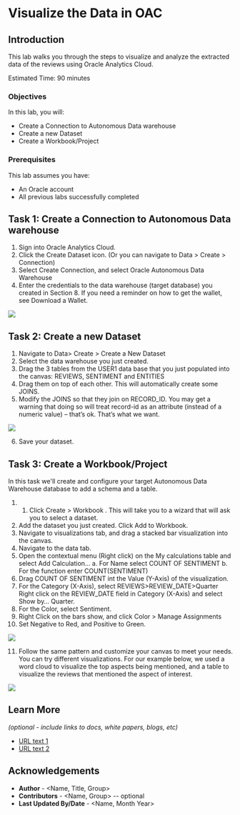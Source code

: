 # Visualize the Data in OAC

## Introduction

This lab walks you through the steps to visualize and analyze the extracted data of the reviews using Oracle Analytics Cloud.

Estimated Time: 90 minutes

### Objectives

In this lab, you will:
* Create a Connection to Autonomous Data warehouse
* Create a new Dataset
* Create a Workbook/Project

### Prerequisites

This lab assumes you have:
* An Oracle account
* All previous labs successfully completed


## **Task 1**: Create a Connection to Autonomous Data warehouse


1.	Sign into Oracle Analytics Cloud.
2.	Click the Create Dataset icon. (Or you can navigate to Data > Create > Connection)
3.	Select Create Connection, and select Oracle Autonomous Data Warehouse
4.	Enter the credentials to the data warehouse (target database) you created in Section 8. If you need a reminder on how to get the wallet, see Download a Wallet.

![](./images/introduction.png " ")


## **Task 2**: Create a new Dataset

1.	Navigate to Data> Create > Create a New Dataset
2.	Select the data warehouse you just created.
3.	Drag the 3 tables from the USER1 data base that you just populated into the canvas:
REVIEWS, SENTIMENT and ENTITIES
4.	Drag them on top of each other. This will automatically create some JOINS.
5.	Modify the JOINS so that they join on RECORD_ID.
You may get a warning that doing so will treat record-id as an attribute (instead of a numeric value) – that’s ok. That’s what we want.

![](./images/introduction.png " ")

6.	Save your dataset.



## **Task 3**: Create a Workbook/Project

In this task we'll create and configure your target Autonomous Data Warehouse database to add a schema and a table.

1.	1.	Click Create > Workbook . This will take you to a wizard that will ask you to select a dataset.
2.	Add the dataset you just created. Click Add to Workbook.
3.	Navigate to visualizations tab, and drag  a stacked bar visualization into the canvas.
4.	Navigate to the data tab.
5.	Open the contextual menu (Right click) on the My calculations table and select Add Calculation…
a.	For Name select COUNT OF SENTIMENT
b.	For the function enter COUNT(SENTIMENT)
6.	Drag COUNT OF SENTIMENT int the Value (Y-Axis) of the visualization.
7.	For the Category (X-Axis), select REVIEWS>REVIEW_DATE>Quarter
Right click on the REVIEW_DATE field in Category (X-Axis) and select Show by… Quarter.
8.	For the Color, select Sentiment.
9.	Right Click on the bars show, and click Color > Manage Assignments
10.	Set Negative to Red, and Positive to Green.

![](./images/introduction.png " ")

11.	Follow the same pattern and customize your canvas to meet your needs. You can try different visualizations. For our example below, we used a word cloud to visualize the top aspects being mentioned, and a table to visualize the reviews that mentioned the aspect of interest.

![](./images/introduction.png " ")


## Learn More

*(optional - include links to docs, white papers, blogs, etc)*

* [URL text 1](http://docs.oracle.com)
* [URL text 2](http://docs.oracle.com)

## Acknowledgements
* **Author** - <Name, Title, Group>
* **Contributors** -  <Name, Group> -- optional
* **Last Updated By/Date** - <Name, Month Year>
